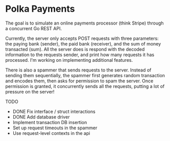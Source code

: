 # Polka Payments

The goal is to simulate an online payments processor (think Stripe) through a concurrent Go REST API.

Currently, the server only accepts POST requests with three parameters: the paying bank (sender), the paid bank (receiver), and the sum of money transacted (sum).
All the server does is respond with the decoded information to the requests sender, and print how many requests it has processed. I'm working on implementing additional features.

There is also a spammer that sends requests to the server. Instead of sending them sequentially, the spammer first generates random transaction and encodes them,
then asks for permission to spam the server. Once permission is granted, it concurrently sends all the requests, putting a lot of pressure on the server!

TODO
 - DONE Fix interface / struct interactions
 - DONE Add database driver 
 - Implement transaction DB insertion
 - Set up request timeouts in the spammer
 - Use request-level contexts in the api

